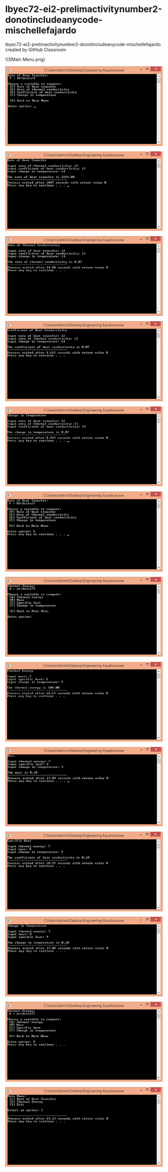 # lbyec72-ei2-prelimactivitynumber2-donotincludeanycode-mischellefajardo
lbyec72-ei2-prelimactivitynumber2-donotincludeanycode-mischellefajardo created by GitHub Classroom

![](Main Menu.png)

![](1.png)

![](1P.png)

![](1A.png)

![](1U.png)

![](1T.png)

![](1X.png)

![](2.png)

![](2Q.png)

![](2M.png)

![](2C.png)

![](2T.png)

![](2X.png)

![](3.png)
